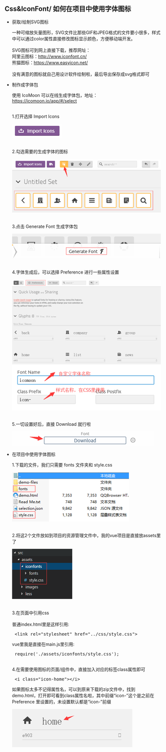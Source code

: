## Css&IconFont/ 如何在项目中使用字体图标

* 获取/绘制SVG图标

    一种可缩放矢量图形，SVG文件比那些GIF和JPEG格式的文件要小很多，样式中可以通过color属性直接修改图标显示颜色，方便移动端开发。
    <br/>
    <br/>
    SVG图标可到网上直接下载，推荐网址：
    <br/>
    阿里云图标：http://www.iconfont.cn/
    <br/>
    熊猫图标：https://www.easyicon.net/
    <br/>
    <br/>
    没有满意的图标就自己用设计软件绘制啦，最后导出保存成svg格式即可

* 制作成字体包

    使用 IcoMoon 可以在线生成字体包，地址：https://icomoon.io/app/#/select

    <br/>
    1.打开选择 Import Icons  
    
    ![Image text](images/iconfont-1.png) 

    <br/>
    2.勾选需要的生成字体的图标

    ![Image text](images/iconfont-2.png)  

    <br/>
    3.点击 Generate Font 生成字体包

    ![Image text](images/iconfont-3.png) 

    <br/>
    4.字体生成后，可以选择 Preference 进行一些属性设置

    ![Image text](images/iconfont-4.png) 
    ![Image text](images/iconfont-5.png) 

    <br/>
    5.一切设置好后，直接 Download 就行啦

    ![Image text](images/iconfont-6.png) 
    <br/>

* 在项目中使用字体图标

    1.下载的文件，我们只需要 fonts 文件夹和 style.css

    ![Image text](images/iconfont-7.png) 

    <br/>
    2.将这2个文件放如到项目的资源管理文件中，我的vue项目是直接放assets里了

    ![Image text](images/iconfont-8.png) 

    <br/>
    3.在页面中引用css
    <br/>
    <br/>
    普通index.html里是这样引用:

    <pre> &lt;link rel="stylesheet" href="../css/style.css"&gt; </pre>

    vue里我是直接在main.js里引用:

    <pre> require('./assets/iconfonts/style.css'); </pre>

    <br/>
    4.在需要使用图标的页面/组件中，直接加入对应的标签class属性即可
    <pre> &lt;i class="icon-home"&gt;&lt;/i&gt;  </pre>

    如果图标太多不记得属性名，可以到原来下载的zip文件中，找到demo.html，打开即可看到class属性名啦，其中前缀“icon-”这个是之前在 Preference 里设置的，未设置默认都是“icon-”前缀  
    
    ![Image text](images/iconfont-9.png) 